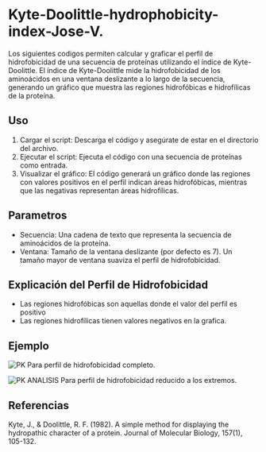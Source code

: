 # Kyte-Doolittle-hydrophobicity-index-Jose-V.
Los siguientes codigos permiten calcular y graficar el perfil de hidrofobicidad de una secuencia de proteínas utilizando el índice de Kyte-Doolittle. El índice de Kyte-Doolittle mide la hidrofobicidad de los aminoácidos en una ventana deslizante a lo largo de la secuencia, generando un gráfico que muestra las regiones hidrofóbicas e hidrofílicas de la proteína.
## Uso
1. Cargar el script: Descarga el código y asegúrate de estar en el directorio del archivo.
2. Ejecutar el script: Ejecuta el código con una secuencia de proteínas como entrada.
3. Visualizar el gráfico: El código generará un gráfico donde las regiones con valores positivos en el perfil indican áreas hidrofóbicas, mientras que las negativas representan áreas hidrofílicas.

## Parametros
- Secuencia: Una cadena de texto que representa la secuencia de aminoácidos de la proteína.
- Ventana: Tamaño de la ventana deslizante (por defecto es 7). Un tamaño mayor de ventana suaviza el perfil de hidrofobicidad.

## Explicación del Perfil de Hidrofobicidad
- Las regiones hidrofóbicas son aquellas donde el valor del perfil es positivo
- Las regiones hidrofílicas tienen valores negativos en la grafica.

## Ejemplo
![PK](https://github.com/user-attachments/assets/696b4609-cb3f-4203-a042-0484bb605f85)
Para perfil de hidrofobicidad completo.

![PK ANALISIS](https://github.com/user-attachments/assets/41b88639-b1c2-4c4e-8a75-fc6bacbdc080)
Para perfil de hidrofobicidad reducido a los extremos.

## Referencias
Kyte, J., & Doolittle, R. F. (1982). A simple method for displaying the hydropathic character of a protein. Journal of Molecular Biology, 157(1), 105-132.

